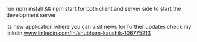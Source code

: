 run npm install && npm start for both client and server side to start the development server

its new application where you can visit news for further updates check my linkdin www.linkedin.com/in/shubham-kaushik-106775213
